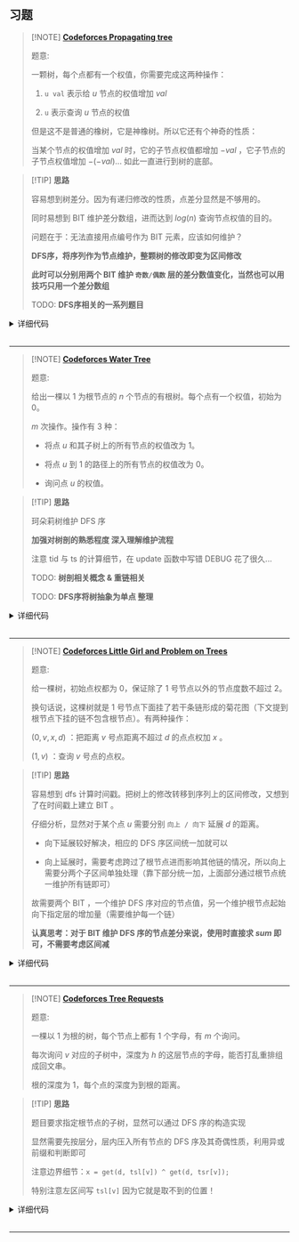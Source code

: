 ## 习题


> [!NOTE] **[Codeforces Propagating tree](http://codeforces.com/problemset/problem/383/C)**
> 
> 题意: 
> 
> 一颗树，每个点都有一个权值，你需要完成这两种操作：
> 
> 1. `u val` 表示给 $u$ 节点的权值增加 $val$
> 
> 2. `u` 表示查询 $u$ 节点的权值
> 
> 但是这不是普通的橡树，它是神橡树。所以它还有个神奇的性质：
> 
> 当某个节点的权值增加 $val$ 时，它的子节点权值都增加 $-val$ ，它子节点的子节点权值增加 $-(-val)$... 如此一直进行到树的底部。

> [!TIP] **思路**
> 
> 容易想到树差分。因为有递归修改的性质，点差分显然是不够用的。
> 
> 同时易想到 BIT 维护差分数组，进而达到 $log(n)$ 查询节点权值的目的。
> 
> 问题在于：无法直接用点编号作为 BIT 元素，应该如何维护？
> 
> **DFS序，将序列作为节点维护，整颗树的修改即变为区间修改**
> 
> **此时可以分别用两个 BIT 维护 `奇数/偶数` 层的差分数值变化，当然也可以用技巧只用一个差分数组**
> 
> TODO: **DFS序相关的一系列题目**

<details>
<summary>详细代码</summary>
<!-- tabs:start -->

##### **C++**

```cpp
// Problem: C. Propagating tree
// Contest: Codeforces - Codeforces Round #225 (Div. 1)
// URL: https://codeforces.com/problemset/problem/383/C
// Memory Limit: 256 MB
// Time Limit: 2000 ms

#include <bits/stdc++.h>
using namespace std;

const static int N = 2e5 + 10, M = 4e5 + 10;

int h[N], e[M], ne[M], idx;
void init() {
    memset(h, -1, sizeof h);
    idx = 0;
}
void add(int a, int b) { e[idx] = b, ne[idx] = h[a], h[a] = idx++; }

int tr[N];
int lowbit(int x) { return x & -x; }
void addv(int x, int v) {
    for (int i = x; i < N; i += lowbit(i))
        tr[i] += v;
}
int sum(int x) {
    int ret = 0;
    for (int i = x; i; i -= lowbit(i))
        ret += tr[i];
    return ret;
}

int pa[N], dep[N], tsl[N], tsr[N], timestamp = 0;
void dfs(int u, int fa) {
    tsl[u] = ++timestamp;
    for (int i = h[u]; ~i; i = ne[i]) {
        int j = e[i];
        if (j == fa)
            continue;
        dep[j] = dep[u] + 1;
        dfs(j, u);
    }
    tsr[u] = timestamp;
}

int n, m;
int a[N], lazy[N];

int main() {
    ios::sync_with_stdio(false);
    cin.tie(nullptr);
    cout.tie(nullptr);

    init();

    cin >> n >> m;
    for (int i = 1; i <= n; ++i)
        cin >> a[i];
    for (int i = 0; i < n - 1; ++i) {
        int a, b;
        cin >> a >> b;
        add(a, b), add(b, a);
    }

    dep[1] = 0;
    dfs(1, -1);

    while (m--) {
        int type, x, val;
        cin >> type >> x;
        if (type == 1) {
            cin >> val;
            if (dep[x] & 1)
                addv(tsl[x], val), addv(tsr[x] + 1, -val);
            else  // 偶数层值反过来算
                addv(tsl[x], -val), addv(tsr[x] + 1, val);
        } else {
            // ATTENTION: 为什么可以直接 sum(tsl) ==> 细节 思考 理解
            int t = sum(tsl[x]);
            if (dep[x] & 1)
                cout << a[x] + t << '\n';
            else
                cout << a[x] - t << '\n';
        }
    }

    return 0;
}
```

##### **Python**

```python

```

<!-- tabs:end -->
</details>

<br>

* * *


> [!NOTE] **[Codeforces Water Tree](http://codeforces.com/problemset/problem/343/D)**
> 
> 题意: 
> 
> 给出一棵以 $1$ 为根节点的 $n$ 个节点的有根树。每个点有一个权值，初始为 $0$。
> 
> $m$ 次操作。操作有 $3$ 种：
> 
> - 将点 $u$ 和其子树上的所有节点的权值改为 $1$。
> 
> - 将点 $u$ 到 $1$ 的路径上的所有节点的权值改为 $0$。
> 
> - 询问点 $u$ 的权值。

> [!TIP] **思路**
> 
> 珂朵莉树维护 DFS 序
> 
> **加强对树剖的熟悉程度 深入理解维护流程**
> 
> 注意 tid 与 ts 的计算细节，在 update 函数中写错 DEBUG 花了很久...
> 
> TODO: **树剖相关概念 & 重链相关**
> 
> TODO: **DFS序将树抽象为单点 整理**

<details>
<summary>详细代码</summary>
<!-- tabs:start -->

##### **C++**

```cpp
// Problem: D. Water Tree
// Contest: Codeforces - Codeforces Round #200 (Div. 1)
// URL: https://codeforces.com/problemset/problem/343/D
// Memory Limit: 256 MB
// Time Limit: 4000 ms

#include <bits/stdc++.h>
using namespace std;

const static int N = 5e5 + 10, M = 1e6 + 10;

// -------------------- graph --------------------
int h[N], e[M], ne[M], idx;
void init() {
    memset(h, -1, sizeof h);
    idx = 0;
}
void add(int a, int b) { e[idx] = b, ne[idx] = h[a], h[a] = idx++; }
// -------------------- odt --------------------
struct Node_t {
    int l, r;
    mutable int v;
    inline bool operator<(const Node_t& o) const {
        return l < o.l;  // 按 l 升序排列
    }
};
set<Node_t> odt;
auto split(int x) {
    auto it = odt.lower_bound({x, 0, 0});  // 找到大于等于x的第一个
    if (it != odt.end() && it->l == x)
        return it;
    // 否则x一定被前一段包含，向前移找到该段
    it--;
    auto [l, r, v] = *it;
    odt.erase(it);
    odt.insert({l, x - 1, v});
    return odt.insert({x, r, v}).first;  // ATTENTION 返回迭代器
}
void merge(set<Node_t>::iterator it) {
    if (it == odt.end() || it == odt.begin())
        return;
    auto lit = prev(it);
    auto [ll, lr, lv] = *lit;
    auto [rl, rr, rv] = *it;
    if (lv == rv) {
        odt.erase(lit), odt.erase(it), odt.insert({ll, rr, lv});
        // ... 其他操作
    }
}
void assign(int l, int r, int v) {
    auto itr = split(r + 1), itl = split(l);  // 顺序不能颠倒
    // 清除一系列节点
    odt.erase(itl, itr);
    odt.insert({l, r, v});
    // 维护区间 【视情况而定】
    merge(odt.lower_bound({l, 0, 0})), merge(itr);
}
// -------------------- DFS 序 --------------------
// ATTENTION: 为什么要记录 重链？
int sz[N], p1[N], pa[N];  // 分别表示子树大小，以及重儿子是谁
void dfs_1(int u, int fa) {
    sz[u] = 1, p1[u] = -1, pa[u] = -1;
    for (int i = h[u]; ~i; i = ne[i]) {
        int j = e[i];
        if (j == fa)
            continue;
        dfs_1(j, u);
        sz[u] += sz[j];
        pa[j] = u;
        if (p1[u] == -1 || sz[p1[u]] < sz[j])
            p1[u] = j;
    }
}
int tid[N], ts[N], timestamp = 0;
void dfs_2(int u, int fa, int id) {  // ATTENTION DFS序
    tid[u] = id;
    ts[u] = ++timestamp;
    if (p1[u] == -1)
        return;
    dfs_2(p1[u], u, id);
    for (int i = h[u]; ~i; i = ne[i]) {
        int j = e[i];
        if (j == fa || j == p1[u])
            continue;
        dfs_2(j, u, j);  // ATTENTION id changed
    }
}
// -------------------- logic --------------------
void update(int x, int id) {
    do {
        // id的起始到x
        assign(ts[id], ts[x], 0);
        // 注意 x = pa[id] 而不是 x = pa[x], TLE 查错很久很久...
        x = pa[id], id = tid[x];
    } while (x != -1);
}
int sum(int x) {
    auto it = split(x);
    return it->v;
}

int n, m;

int main() {
    ios::sync_with_stdio(false);
    cin.tie(nullptr);
    cout.tie(nullptr);

    init();

    cin >> n;
    for (int i = 0; i < n - 1; ++i) {
        int a, b;
        cin >> a >> b;
        add(a, b), add(b, a);
    }

    dfs_1(1, -1);
    dfs_2(1, -1, 1);

    odt.insert({0, N, 0});

    cin >> m;
    while (m--) {
        int a, b;
        cin >> a >> b;
        if (a == 1) {
            // l = ts[b], r = ts[b] + sz[b] - 1
            // l r 本质是 DFS 序
            assign(ts[b], ts[b] + sz[b] - 1, 1);
        } else if (a == 2) {
            update(b, tid[b]);
        } else {
            cout << sum(ts[b]) << '\n';
        }
    }

    return 0;
}
```

##### **C++ 错误做法TLE**

```cpp
// Problem: D. Water Tree
// Contest: Codeforces - Codeforces Round #200 (Div. 1)
// URL: https://codeforces.com/problemset/problem/343/D
// Memory Limit: 256 MB
// Time Limit: 4000 ms

#include <bits/stdc++.h>
using namespace std;

const static int N = 5e5 + 10, M = 1e6 + 10;

int h[N], e[M], ne[M], idx;
void init() {
    memset(h, -1, sizeof h);
    idx = 0;
}
void add(int a, int b) { e[idx] = b, ne[idx] = h[a], h[a] = idx++; }

int pre[N], q[N];
bool st[N];
void bfs(int root) {
    memset(st, 0, sizeof st);
    memset(pre, 0, sizeof pre);
    int hh = 0, tt = -1;
    q[++tt] = root, st[root] = true;
    while (hh <= tt) {
        int t = q[hh++];
        for (int i = h[t]; ~i; i = ne[i]) {
            int j = e[i];
            if (!st[j]) {
                pre[j] = t;
                q[++tt] = j;
                st[j] = true;
            }
        }
    }
}

int n, m;
bool state[N];
int stk[N], top, cnt;
void track(int x) {
    top = 0, cnt = 0;
    do {
        stk[top++] = x;
        if (state[x])
            cnt++;
        x = pre[x];
    } while (x);
}
void Set(int x) { state[x] = true; }
void Reset(int x) {
    track(x);
    if (cnt == 0)
        return;
    stk[top] = -1;
    for (int i = top - 1; i >= 0; --i) {
        x = stk[i];
        if (state[x]) {
            for (int j = h[x]; ~j; j = ne[j]) {
                int k = e[j];
                if (k != stk[i + 1])
                    state[k] = 1;
            }
            state[x] = 0;
        }
    }
}

int main() {
    ios::sync_with_stdio(false);
    cin.tie(nullptr);
    cout.tie(nullptr);

    init();

    cin >> n;
    for (int i = 0; i < n - 1; ++i) {
        int a, b;
        cin >> a >> b;
        add(a, b), add(b, a);
    }

    bfs(1);

    cin >> m;
    while (m--) {
        int a, b;
        cin >> a >> b;
        if (a == 1) {
            Set(b);
        } else if (a == 2) {
            Reset(b);
        } else {
            track(b);
            cout << (cnt ? 1 : 0) << '\n';
        }
    }

    return 0;
}
```

##### **Python**

```python

```

<!-- tabs:end -->
</details>

<br>

* * *

> [!NOTE] **[Codeforces Little Girl and Problem on Trees](http://codeforces.com/problemset/problem/276/E)**
> 
> 题意: 
> 
> 给一棵树，初始点权都为 $0$，保证除了 $1$ 号节点以外的节点度数不超过 $2$。
> 
> 换句话说，这棵树就是 $1$ 号节点下面挂了若干条链形成的菊花图（下文提到根节点下挂的链不包含根节点）。有两种操作：
> 
> $(0,v,x,d)$ ：把距离 $v$ 号点距离不超过 $d$ 的点点权加 $x$ 。
> 
> $(1,v)$ ：查询 $v$ 号点的点权。

> [!TIP] **思路**
> 
> 容易想到 dfs 计算时间戳。把树上的修改转移到序列上的区间修改，又想到了在时间戳上建立 BIT 。
> 
> 仔细分析，显然对于某个点 $u$ 需要分别 `向上 / 向下` 延展 $d$ 的距离。
> 
> - 向下延展较好解决，相应的 DFS 序区间统一加就可以
> 
> - 向上延展时，需要考虑跨过了根节点进而影响其他链的情况，所以向上需要分两个子区间单独处理（靠下部分统一加，上面部分通过根节点统一维护所有链即可）
> 
> 故需要两个 BIT ，一个维护 DFS 序对应的节点值，另一个维护根节点起始向下指定层的增加量（需要维护每一个链）
> 
> **认真思考：对于 BIT 维护 DFS 序的节点差分来说，使用时直接求 $sum$ 即可，不需要考虑区间减**

<details>
<summary>详细代码</summary>
<!-- tabs:start -->

##### **C++**

```cpp
// Problem: E. Little Girl and Problem on Trees
// Contest: Codeforces - Codeforces Round #169 (Div. 2)
// URL: https://codeforces.com/problemset/problem/276/E
// Memory Limit: 256 MB
// Time Limit: 2000 ms

#include <bits/stdc++.h>
using namespace std;

const static int N = 1e5 + 10, M = 2e5 + 10;

int h[N], e[M], ne[M], idx;
void init() {
    memset(h, -1, sizeof h);
    idx = 0;
}
void add(int a, int b) { e[idx] = b, ne[idx] = h[a], h[a] = idx++; }

int tr1[N], tr2[N];
int lowbit(int x) { return x & -x; }
void add(int tr[], int x, int c) {
    for (int i = x; i < N; i += lowbit(i))
        tr[i] += c;
}
int sum(int tr[], int x) {
    int ret = 0;
    for (int i = x; i; i -= lowbit(i))
        ret += tr[i];
    return ret;
}

int tsl[N], tsr[N], timestamp = 0;
int dep[N];
void dfs(int u, int fa) {
    tsl[u] = ++timestamp;
    for (int i = h[u]; ~i; i = ne[i]) {
        int j = e[i];
        if (j == fa)
            continue;
        dep[j] = dep[u] + 1;
        dfs(j, u);
    }
    tsr[u] = timestamp;
}

int n, q;

void print() {
    for (int i = 1; i <= n; ++i) {
        // int a = sum(tr1, tsr[i]) - sum(tr1, tsl[i] - 1),
        int a = sum(tr1, tsl[i]), b = sum(tr2, dep[i]);
        cout << " i = " << i << " a = " << a << " b = " << b
             << " sum = " << a + b << endl;
    }
    cout << endl;
}

int main() {
    ios::sync_with_stdio(false);
    cin.tie(nullptr);
    cout.tie(nullptr);

    init();

    cin >> n >> q;
    for (int i = 0; i < n - 1; ++i) {
        int a, b;
        cin >> a >> b;
        add(a, b), add(b, a);
    }

    // 获取 DFS 序
    dep[1] = 1;  // 因为tr2需要用到，所以下标以1起始
    dfs(1, -1);

    // 树上默认全0 故差分也是0
    memset(tr1, 0, sizeof tr1), memset(tr2, 0, sizeof tr2);

    while (q--) {
        int type, v, x, d;
        cin >> type;
        if (type == 0) {
            cin >> v >> x >> d;
            if (v == 1) {
                add(tr2, 1, x), add(tr2, 1 + d + 1, -x);
            } else if (dep[v] > d + 1) {
                add(tr1, tsl[v] - d, x);
                add(tr1, min(tsl[v] + d + 1, tsr[v] + 1), -x);
            } else {
                // ps: 因为本题子树都是单链，所以可以直接获取上部分的位置
                int dis = d + 1 - dep[v];  // 注意还要加1
                // ps: 上半部分以根为中心统一加
                add(tr2, 1, x), add(tr2, 1 + dis + 1, -x);
                // ps: 下半部分一起加
                // ATTEINTION
                int l = max(tsl[v] - d, tsl[v] - (dep[v] - (dis + 1)) + 1);
                int r = min(tsl[v] + d, tsr[v]);
                if (l <= r) {
                    add(tr1, l, x);
                    add(tr1, r + 1, -x);
                }
            }
            // print();
        } else {
            cin >> v;
            // ATTENTION: 本来维护的就是差分，所以直接
            // 求 sum(tr1, tsl[v]) 就可以了，不需要考虑区间减
            int a = sum(tr1, tsl[v]), b = sum(tr2, dep[v]);
            cout << a + b << endl;
        }
    }

    return 0;
}
```

##### **Python**

```python

```

<!-- tabs:end -->
</details>

<br>

* * *

> [!NOTE] **[Codeforces Tree Requests](http://codeforces.com/problemset/problem/570/D)**
> 
> 题意: 
> 
> 一棵以 $1$ 为根的树，每个节点上都有 $1$ 个字母，有 $m$ 个询问。
> 
> 每次询问 $v$ 对应的子树中，深度为 $h$ 的这层节点的字母，能否打乱重排组成回文串。
> 
> 根的深度为 $1$，每个点的深度为到根的距离。

> [!TIP] **思路**
> 
> 题目要求指定根节点的子树，显然可以通过 DFS 序的构造实现
> 
> 显然需要先按层分，层内压入所有节点的 DFS 序及其奇偶性质，利用异或前缀和判断即可
> 
> 注意边界细节：`x = get(d, tsl[v]) ^ get(d, tsr[v]);` 
> 
> 特别注意左区间写 `tsl[v]` 因为它就是取不到的位置！

<details>
<summary>详细代码</summary>
<!-- tabs:start -->

##### **C++**

```cpp
// Problem: D. Tree Requests
// Contest: Codeforces - Codeforces Round #316 (Div. 2)
// URL: https://codeforces.com/problemset/problem/570/D
// Memory Limit: 256 MB
// Time Limit: 2000 ms

#include <bits/stdc++.h>
using namespace std;

using PII = pair<int, int>;
const static int N = 5e5 + 10, M = 1e6 + 10;

int h[N], e[M], ne[M], idx;
void init() {
    memset(h, -1, sizeof h);
    idx = 0;
}
void add(int a, int b) { e[idx] = b, ne[idx] = h[a], h[a] = idx++; }

int n, m;
char cs[N];

int tsl[N], tsr[N], tsc[N], dep[N], timestamp = 0;
vector<PII> depth[N], s[N];
void dfs(int u, int d) {
    tsl[u] = ++timestamp, dep[u] = d;
    int x = 1 << (cs[u] - 'a');
    depth[d].push_back({tsl[u], x});
    for (int i = h[u]; ~i; i = ne[i]) {
        int j = e[i];
        dfs(j, d + 1);
    }
    tsr[u] = timestamp;
}

int get(int d, int x) {
    auto& xs = s[d];
    PII t = {x, 1e9};
    auto it = lower_bound(xs.begin(), xs.end(), t);
    it--;
    return (*it).second;
}

void print(int i) {
    cout << " s i = " << i << endl;
    for (auto [x, y] : s[i])
        cout << x << " " << y << endl;
    cout << endl;
}

int main() {
    ios::sync_with_stdio(false);
    cin.tie(nullptr);
    cout.tie(nullptr);

    init();

    cin >> n >> m;
    for (int i = 2; i <= n; ++i) {
        int p;
        cin >> p;
        add(p, i);
    }

    cin >> (cs + 1);
    dfs(1, 1);

    for (int i = 1; i < N; ++i) {
        if (depth[i].empty())
            break;
        auto& dep = depth[i];
        sort(dep.begin(), dep.end());  // 需按id排序
        s[i].push_back({0, 0});
        for (auto& [x, y] : dep)
            s[i].push_back({x, y ^ s[i].back().second});
        // print(i);
    }

    while (m--) {
        int v, h;
        cin >> v >> h;
        int d = h;  // ATTENTION 注意题意并非 dep[v]+h-1
        if (s[d].empty())
            // cout << "No" << endl;
            cout << "Yes" << endl;  // ATTENTION WA 15
        else {
            // cout << " id = " << tsl[v] << ' ' << tsr[v] << endl;
            int x = get(d, tsl[v]) ^ get(d, tsr[v]);
            // 查询某一层的字符状态，bit位为1表示奇数个
            int cnt = 0;
            for (int i = 0; i < 26; ++i)
                if (x >> i & 1)
                    cnt++;
            cout << (cnt <= 1 ? "Yes" : "No") << '\n';
        }
    }

    return 0;
}
```

##### **Python**

```python

```

<!-- tabs:end -->
</details>

<br>

* * *
